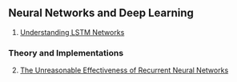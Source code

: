 ## Neural Networks and Deep Learning

1. [Understanding LSTM Networks](https://colah.github.io/posts/2015-08-Understanding-LSTMs/)
### Theory and Implementations
2. [The Unreasonable Effectiveness of Recurrent Neural Networks](http://karpathy.github.io/2015/05/21/rnn-effectiveness/)
